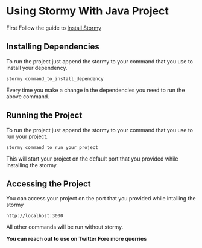 # Using Stormy With Java Project

First Follow the guide to [Install Stormy](./installation.md)

## Installing Dependencies

To run the project just append the stormy to your command that you use to install your dependency.

```
stormy command_to_install_dependency
```

Every time you make a change in the dependencies you need to run the above command.

## Running the Project

To run the project just append the stormy to your command that you use to run your project.

```
stormy command_to_run_your_project
```

This will start your project on the default port that you provided while installing the stormy.

## Accessing the Project

You can access your project on the port that you provided while intalling the stormy
```
http://localhost:3000
```

All other commands will be run without stormy.

**You can reach out to use on Twitter Fore more querries**

